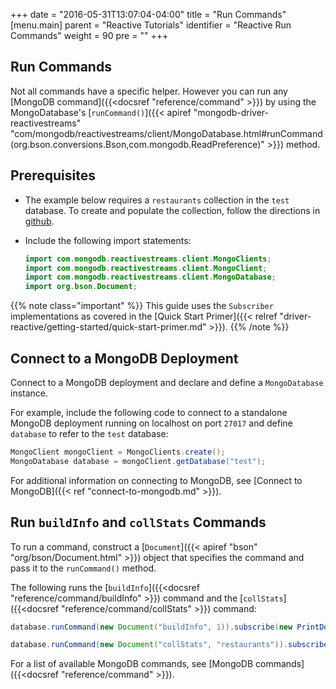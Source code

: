 +++
date = "2016-05-31T13:07:04-04:00"
title = "Run Commands"
[menu.main]
parent = "Reactive Tutorials"
identifier = "Reactive Run Commands"
weight = 90
pre = "<i class='fa'></i>"
+++

## Run Commands

Not all commands have a specific helper. However you can run any [MongoDB command]({{<docsref "reference/command" >}}) by using the MongoDatabase's [`runCommand()`]({{< apiref "mongodb-driver-reactivestreams" "com/mongodb/reactivestreams/client/MongoDatabase.html#runCommand(org.bson.conversions.Bson,com.mongodb.ReadPreference)" >}}) method.

## Prerequisites

- The example below requires a `restaurants` collection in the `test` database. To create and populate the collection, follow the directions in [github](https://github.com/mongodb/docs-assets/tree/drivers).

- Include the following import statements:

     ```java
     import com.mongodb.reactivestreams.client.MongoClients;
     import com.mongodb.reactivestreams.client.MongoClient;
     import com.mongodb.reactivestreams.client.MongoDatabase;
     import org.bson.Document;
     ```

{{% note class="important" %}}
This guide uses the `Subscriber` implementations as covered in the [Quick Start Primer]({{< relref "driver-reactive/getting-started/quick-start-primer.md" >}}).
{{% /note %}}

## Connect to a MongoDB Deployment

Connect to a MongoDB deployment and declare and define a `MongoDatabase` instance.

For example, include the following code to connect to a standalone MongoDB deployment running on localhost on port `27017` and define `database` to refer to the `test` database:

```java
MongoClient mongoClient = MongoClients.create();
MongoDatabase database = mongoClient.getDatabase("test");
```

For additional information on connecting to MongoDB, see [Connect to MongoDB]({{< ref "connect-to-mongodb.md" >}}).

## Run `buildInfo` and `collStats` Commands

To run a command, construct a [`Document`]({{< apiref "bson" "org/bson/Document.html" >}})
object that specifies the command and pass it to the `runCommand()` method.

The following runs the [`buildInfo`]({{<docsref "reference/command/buildInfo" >}}) command and the [`collStats`]({{<docsref "reference/command/collStats" >}}) command:

```java
database.runCommand(new Document("buildInfo", 1)).subscribe(new PrintDocumentSubscriber());

database.runCommand(new Document("collStats", "restaurants")).subscribe(new PrintDocumentSubscriber());
```

For a list of available MongoDB commands, see [MongoDB commands]({{<docsref "reference/command" >}}).

